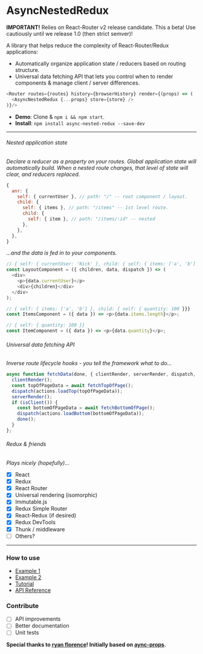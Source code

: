 # AsyncNestedRedux

**IMPORTANT!** Relies on React-Router v2 release candidate. This a beta! Use cautiously until we release 1.0 (then strict semver)!

A library that helps reduce the complexity of React-Router/Redux applications:

- Automatically organize application state / reducers based on routing structure.
- Universal data fetching API that lets you control when to render components & manage client / server differences.

```javascript
<Router routes={routes} history={browserHistory} render={(props) => (
  <AsyncNestedRedux {...props} store={store} />
)}/>
```

- **Demo**: Clone & ```npm i && npm start```.
- **Install**: ```npm install async-nested-redux --save-dev```

---

###### Nested application state
*Declare a reducer as a property on your routes. Global application state will automatically build. When a nested route changes, that level of state will clear, and reducers replaced.*
```javascript
{
  anr: {
    self: { currentUser }, // path: "/" -- root component / layout.
    child: {
      self: { items }, // path: "/items" -- 1st level route.
      child: {
        self: { item }, // path: "/items/:id" -- nested
      },
    },
  },
}
```

*...and the data is fed in to your components.*
```javascript
// { self: { currentUser: 'Nick' }, child: { self: { items: ['a', 'b'] }, child: { self: { quantity: 100 }}}}
const LayoutComponent = ({ children, data, dispatch }) => (
  <div>
    <p>{data.currentUser}</p>
    <div>{children}</div>
  </div>
);

// { self: { items: ['a', 'b'] }, child: { self: { quantity: 100 }}}
const ItemsComponent = ({ data }) => <p>{data.items.length}</p>;

// { self: { quantity: 100 }}
const ItemComponent = ({ data }) => <p>{data.quantity}</p>;
```

###### Universal data fetching API
*Inverse route lifecycle hooks - you tell the framework what to do...*
```javascript
async function fetchData(done, { clientRender, serverRender, dispatch, isClient }) => {
  clientRender();
  const topOfPageData = await fetchTopOfPage();
  dispatch(actions.loadTop(topOfPageData));
  serverRender();
  if (isClient()) {
    const bottomOfPageData = await fetchBottomOfPage();
    dispatch(actions.loadBottom(bottomOfPageData));
    done(); 
  }
};
```

###### Redux & friends
*Plays nicely (hopefully)...*

- [x] React
- [x] Redux
- [x] React Router
- [x] Universal rendering (isomorphic)
- [x] Immutable.js
- [x] Redux Simple Router
- [x] React-Redux (if desired)
- [x] Redux DevTools
- [x] Thunk / middleware
- [ ] Others?

---

### How to use
- [Example 1](examples/simple)
- [Example 2](examples/full)
- [Tutorial](docs/guides) 
- [API Reference](/docs/guides/API.md)

### Contribute
- [ ] API improvements
- [ ] Better documentation
- [ ] Unit tests

**Special thanks to [ryan florence](https://github.com/ryanflorence)! Initially based on [aync-props](https://github.com/rackt/async-props).**
